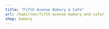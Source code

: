 ```yaml
---
title: "Fifth Avenue Bakery & Cafe"
url: /hamilton/fifth-avenue-bakery-and-cafe/
shop: bakery
---
```

